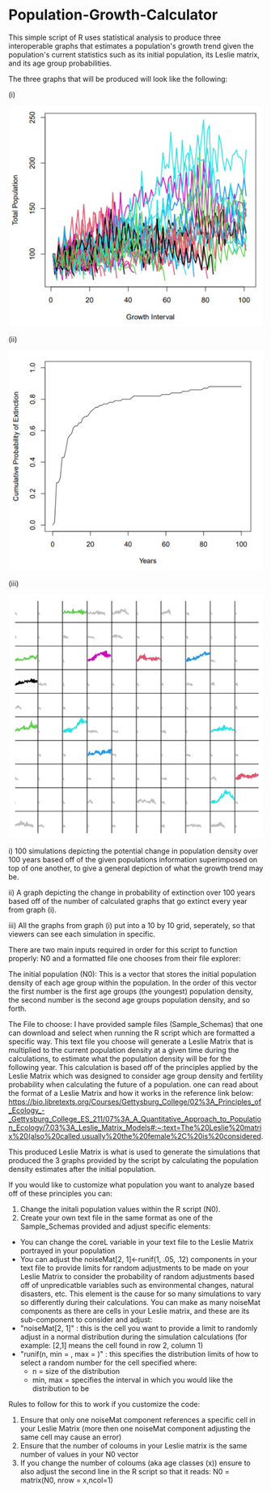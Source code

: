 # Population-Growth-Calculator
 This simple script of R uses statistical analysis to produce three interoperable graphs that estimates a population's growth trend given the population's current statistics such as its initial population, its Leslie matrix, and its age group probabilities.

The three graphs that will be produced will look like the following: 

(i)

![Alt text](https://github.com/AmbikaiSasitharan/Population-Growth-Calculator/blob/main/PopTRENDS_Images/100_Growth_Simulation_Plot.png?raw=true)

(ii)

![Alt text](https://github.com/AmbikaiSasitharan/Population-Growth-Calculator/blob/main/PopTRENDS_Images/Extinction_Proability_Change_Plot.png?raw=true)

(iii)

![Alt text](https://github.com/AmbikaiSasitharan/Population-Growth-Calculator/blob/main/PopTRENDS_Images/10_by_10_All_Plots_In_One_Grid.png?raw=true)

i) 100 simulations depicting the potential change in population density over 100 years based off of the given populations information superimposed on top of one another, to give a general depiction of what the growth trend may be.

ii) A graph depicting the change in probability of extinction over 100 years based off of the number of calculated graphs that go extinct every year from graph (i). 

iii) All the graphs from graph (i) put into a 10 by 10 grid, seperately, so that viewers can see each simulation in specific.

There are two main inputs required in order for this script to function properly: N0 and a formatted file one chooses from their file explorer: 

The initial population (N0): 
This is a vector that stores the initial population density of each age group within the population. In the order of this vector the first number is the first age groups (the youngest) population density, the second number is the second age groups population density, and so forth. 

The File to choose: 
I have provided sample files (Sample_Schemas) that one can download and select when running the R script which are formatted a specific way. This text file you choose will generate a Leslie Matrix that is multiplied to the current population density at a given time during the calculations, to estimate what the population density will be for the following year. This calculation is based off of the principles applied by the Leslie Matrix which was designed to consider age group density and fertility probability when calculating the future of a population. one can read about the format of a Leslie Matrix and how it works in the reference link below: 
https://bio.libretexts.org/Courses/Gettysburg_College/02%3A_Principles_of_Ecology_-_Gettysburg_College_ES_211/07%3A_A_Quantitative_Approach_to_Population_Ecology/7.03%3A_Leslie_Matrix_Models#:~:text=The%20Leslie%20matrix%20(also%20called,usually%20the%20female%2C%20is%20considered.

This produced Leslie Matrix is what is used to generate the simulations that produced the 3 graphs provided by the script by calculating the population density estimates after the initial population.  

If you would like to customize what population you want to analyze based off of these principles you can:
1. Change the initali population values within the R script (N0).
2. Create your own text file in the same format as one of the Sample_Schemas provided and adjust specific elements:
-    You can change the coreL variable in your text file to the Leslie Matrix portrayed in your population
-    You can adjust the noiseMat[2, 1]<-runif(1, .05, .12) components in your text file to provide limits for random adjustments to be made on your Leslie Matrix to consider the probability of random adjustments based off of unpredicatble variables such as environmental changes, natural disasters, etc. This element is the cause for so many simulations to vary so differently during their calculations. You can make as many noiseMat components as there are cells in your Leslie matrix, and these are its sub-component to consider and adjust:
 - "noiseMat[2, 1]" : this is the cell you want to provide a limit to randomly adjust in a normal distribution during the simulation calculations (for example: [2,1] means the cell found in row 2, column 1)
 - "runif(n, min = , max = )" : this specifies the distribution limits of how to select a random number for the cell specified where:
   -  n = size of the distribution
   -  min, max = specifies the interval in which you would like the distribution to be   

Rules to follow for this to work if you customize the code: 
1. Ensure that only one noiseMat component references a specific cell in your Leslie Matrix (more then one noiseMat component adjusting the same cell may cause an error)
2. Ensure that the number of coloums in your Leslie matrix is the same number of values in your N0 vector
3. If you change the number of coloums (aka age classes (x)) ensure to also adjust the second line in the R script so that it reads: N0 = matrix(N0, nrow = x,ncol=1)
